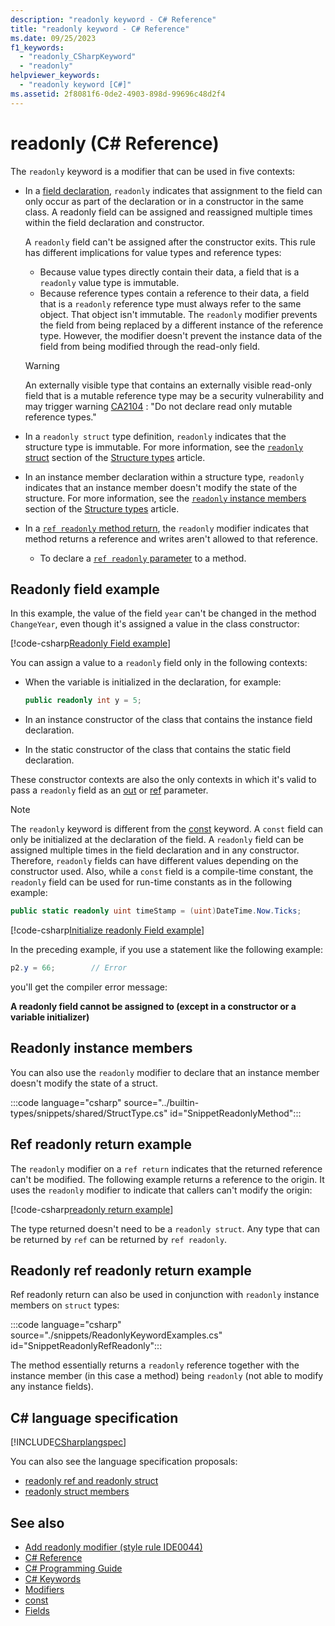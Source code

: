```yaml
---
description: "readonly keyword - C# Reference"
title: "readonly keyword - C# Reference"
ms.date: 09/25/2023
f1_keywords:
  - "readonly_CSharpKeyword"
  - "readonly"
helpviewer_keywords:
  - "readonly keyword [C#]"
ms.assetid: 2f8081f6-0de2-4903-898d-99696c48d2f4
---
```

# readonly (C# Reference)

The `readonly` keyword is a modifier that can be used in five contexts:

- In a [field declaration](#readonly-field-example), `readonly` indicates that assignment to the field can only occur as part of the declaration or in a constructor in the same class. A readonly field can be assigned and reassigned multiple times within the field declaration and constructor.

  A `readonly` field can't be assigned after the constructor exits. This rule has different implications for value types and reference types:

  - Because value types directly contain their data, a field that is a  `readonly` value type is immutable.
  - Because reference types contain a reference to their data, a field that is a `readonly` reference type must always refer to the same object. That object isn't immutable. The `readonly` modifier prevents the field from being replaced by a different instance of the reference type. However, the modifier doesn't prevent the instance data of the field from being modified through the read-only field.

  > [!WARNING]
  > An externally visible type that contains an externally visible read-only field that is a mutable reference type may be a security vulnerability and may trigger warning [CA2104](/visualstudio/code-quality/ca2104) : "Do not declare read only mutable reference types."

- In a `readonly struct` type definition, `readonly` indicates that the structure type is immutable. For more information, see the [`readonly` struct](../builtin-types/struct.md#readonly-struct) section of the [Structure types](../builtin-types/struct.md) article.
- In an instance member declaration within a structure type, `readonly` indicates that an instance member doesn't modify the state of the structure. For more information, see the [`readonly` instance members](../builtin-types/struct.md#readonly-instance-members) section of the [Structure types](../builtin-types/struct.md) article.
- In a [`ref readonly` method return](#ref-readonly-return-example), the `readonly` modifier indicates that method returns a reference and writes aren't allowed to that reference.
  - To declare a [`ref readonly` parameter](method-parameters.md#modifiers) to a method.

## Readonly field example

In this example, the value of the field `year` can't be changed in the method `ChangeYear`, even though it's assigned a value in the class constructor:

[!code-csharp[Readonly Field example](snippets/ReadonlyKeywordExamples.cs#ReadonlyField)]

You can assign a value to a `readonly` field only in the following contexts:

- When the variable is initialized in the declaration, for example:

  ```csharp
  public readonly int y = 5;
  ```

- In an instance constructor of the class that contains the instance field declaration.
- In the static constructor of the class that contains the static field declaration.

These constructor contexts are also the only contexts in which it's valid to pass a `readonly` field as an [out](out-parameter-modifier.md) or [ref](ref.md) parameter.

> [!NOTE]
> The `readonly` keyword is different from the [const](const.md) keyword. A `const` field can only be initialized at the declaration of the field. A `readonly` field can be assigned multiple times in the field declaration and in any constructor. Therefore, `readonly` fields can have different values depending on the constructor used. Also, while a `const` field is a compile-time constant, the `readonly` field can be used for run-time constants as in the following example:
>
> ```csharp
> public static readonly uint timeStamp = (uint)DateTime.Now.Ticks;
> ```

[!code-csharp[Initialize readonly Field example](snippets/ReadonlyKeywordExamples.cs#InitReadonlyField)]

In the preceding example, if you use a statement like the following example:

```csharp
p2.y = 66;        // Error
```

you'll get the compiler error message:

**A readonly field cannot be assigned to (except in a constructor or a variable initializer)**

## Readonly instance members

You can also use the `readonly` modifier to declare that an instance member doesn't modify the state of a struct.

:::code language="csharp" source="../builtin-types/snippets/shared/StructType.cs" id="SnippetReadonlyMethod":::

## Ref readonly return example

The `readonly` modifier on a `ref return` indicates that the returned reference can't be modified. The following example returns a reference to the origin. It uses the `readonly` modifier to indicate that callers can't modify the origin:

[!code-csharp[readonly return example](snippets/ReadonlyKeywordExamples.cs#ReadonlyReturn)]

The type returned doesn't need to be a `readonly struct`. Any type that can be returned by `ref` can be returned by `ref readonly`.

## Readonly ref readonly return example

Ref readonly return can also be used in conjunction with `readonly` instance members on `struct` types:

:::code language="csharp" source="./snippets/ReadonlyKeywordExamples.cs" id="SnippetReadonlyRefReadonly":::

The method essentially returns a `readonly` reference together with the instance member (in this case a method) being `readonly` (not able to modify any instance fields).

## C# language specification

[!INCLUDE[CSharplangspec](~/includes/csharplangspec-md.md)]

You can also see the language specification proposals:

- [readonly ref and readonly struct](~/_csharplang/proposals/csharp-7.2/readonly-ref.md)
- [readonly struct members](~/_csharplang/proposals/csharp-8.0/readonly-instance-members.md)

## See also

- [Add readonly modifier (style rule IDE0044)](../../../fundamentals/code-analysis/style-rules/ide0044.md)
- [C# Reference](../index.md)
- [C# Programming Guide](../../programming-guide/index.md)
- [C# Keywords](index.md)
- [Modifiers](index.md)
- [const](const.md)
- [Fields](../../programming-guide/classes-and-structs/fields.md)

